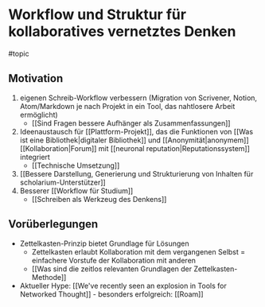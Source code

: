 # Workflow und Struktur für kollaboratives vernetztes Denken
#topic 
## Motivation

1. eigenen Schreib-Workflow verbessern (Migration von Scrivener, Notion, Atom/Markdown je nach Projekt in ein Tool, das nahtlosere Arbeit ermöglicht)
	- [[Sind Fragen bessere Aufhänger als Zusammenfassungen]]
2. Ideenaustausch für [[Plattform-Projekt]], das die Funktionen von [[Was ist eine Bibliothek|digitaler Bibliothek]] und [[Anonymität|anonymem]] [[Kollaboration|Forum]] mit [[neuronal reputation|Reputationssystem]] integriert
	- [[Technische Umsetzung]]
3. [[Bessere Darstellung, Generierung und Strukturierung von Inhalten für scholarium-Unterstützer]]
4. Besserer [[Workflow für Studium]]
	- [[Schreiben als Werkzeug des Denkens]]

## Vorüberlegungen

- Zettelkasten-Prinzip bietet Grundlage für Lösungen
	- Zettelkasten erlaubt Kollaboration mit dem vergangenen Selbst = einfachere Vorstufe der Kollaboration mit anderen
	- [[Was sind die zeitlos relevanten Grundlagen der Zettelkasten-Methode]]
- Aktueller Hype: [[We've recently seen an explosion in Tools for Networked Thought]] - besonders erfolgreich: [[Roam]]
